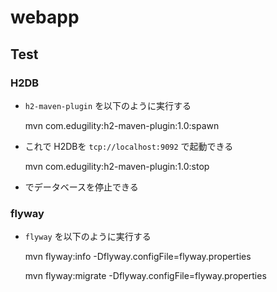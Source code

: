 # webapp

## Test

### H2DB

* `h2-maven-plugin` を以下のように実行する

    mvn com.edugility:h2-maven-plugin:1.0:spawn

* これで H2DBを `tcp://localhost:9092` で起動できる

    mvn com.edugility:h2-maven-plugin:1.0:stop

* でデータベースを停止できる

### flyway

* `flyway` を以下のように実行する

	mvn flyway:info -Dflyway.configFile=flyway.properties

	mvn flyway:migrate -Dflyway.configFile=flyway.properties
